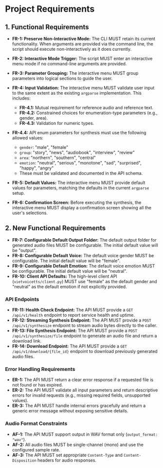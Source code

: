 # Project Requirements

## 1. Functional Requirements

- **FR-1: Preserve Non-Interactive Mode:** The CLI MUST retain its current functionality. When arguments are provided via the command line, the script should execute non-interactively as it does currently.
- **FR-2: Interactive Mode Trigger:** The script MUST enter an interactive menu mode if no command-line arguments are provided.
- **FR-3: Parameter Grouping:** The interactive menu MUST group parameters into logical sections to guide the user.
- **FR-4: Input Validation:** The interactive menu MUST validate user input to the same extent as the existing `argparse` implementation. This includes:

  - **FR-4.1:** Mutual requirement for reference audio and reference text.
  - **FR-4.2:** Constrained choices for enumeration-type parameters (e.g., gender, area).
  - **FR-4.3:** Validation for numeric types.

- **FR-4.4:** API enum parameters for synthesis must use the following allowed values:
  - `gender`: "male", "female"
  - `group`: "story", "news", "audiobook", "interview", "review"
  - `area`: "northern", "southern", "central"
  - `emotion`: "neutral", "serious", "monotone", "sad", "surprised", "happy", "angry"
  - These must be validated and documented in the API schema.
- **FR-5: Default Values:** The interactive menu MUST provide default values for parameters, matching the defaults in the current `argparse` setup.
- **FR-6: Confirmation Screen:** Before executing the synthesis, the interactive menu MUST display a confirmation screen showing all the user's selections.

## 2. New Functional Requirements

- **FR-7: Configurable Default Output Folder:** The default output folder for generated audio files MUST be configurable. The initial default value will be "output".
- **FR-8: Configurable Default Voice:** The default voice gender MUST be configurable. The initial default value will be "female".
- **FR-9: Configurable Default Emotion:** The default voice emotion MUST be configurable. The initial default value will be "neutral".
- **FR-10: Client API Defaults:** The high-level client API (`vietvoicetts/client.py`) MUST use "female" as the default gender and "neutral" as the default emotion if not explicitly provided.

### API Endpoints

- **FR-11: Health Check Endpoint:** The API MUST provide a `GET /api/v1/health` endpoint to report service health and uptime.
- **FR-12: Streaming Synthesis Endpoint:** The API MUST provide a `POST /api/v1/synthesize` endpoint to stream audio bytes directly to the caller.
- **FR-13: File Synthesis Endpoint:** The API MUST provide a `POST /api/v1/synthesize/file` endpoint to generate an audio file and return a download link.
- **FR-14: Download Endpoint:** The API MUST provide a `GET /api/v1/download/{file_id}` endpoint to download previously generated audio files.

### Error Handling Requirements

- **ER-1:** The API MUST return a clear error response if a requested file is not found or has expired.
- **ER-2:** The API MUST validate all input parameters and return descriptive errors for invalid requests (e.g., missing required fields, unsupported values).
- **ER-3:** The API MUST handle internal errors gracefully and return a generic error message without exposing sensitive details.

### Audio Format Constraints

- **AF-1:** The API MUST support output in WAV format only (`output_format: "wav"`).
- **AF-2:** All audio files MUST be single-channel (mono) and use the configured sample rate.
- **AF-3:** The API MUST set appropriate `Content-Type` and `Content-Disposition` headers for audio responses.
